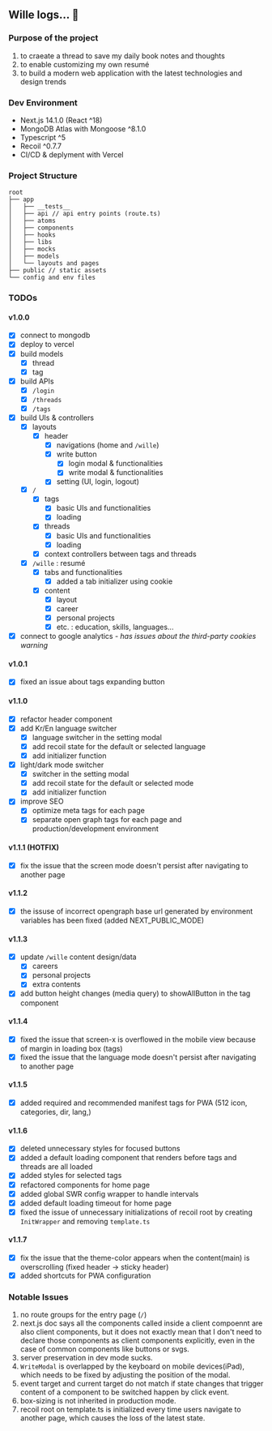 ## Wille logs&hellip; 🍊

### Purpose of the project

1. to craeate a thread to save my daily book notes and thoughts
2. to enable customizing my own resumé
3. to build a modern web application with the latest technologies and design trends

### Dev Environment

- Next.js 14.1.0 (React ^18)
- MongoDB Atlas with Mongoose ^8.1.0
- Typescript ^5
- Recoil ^0.7.7
- CI/CD & deplyment with Vercel

### Project Structure

```
root
├── app
│   ├── __tests__
│   ├── api // api entry points (route.ts)
│   ├── atoms
│   ├── components
│   ├── hooks
│   ├── libs
│   ├── mocks
│   ├── models
│   └── layouts and pages
├── public // static assets
└── config and env files
```

### TODOs

#### v1.0.0

- [x] connect to mongodb
- [x] deploy to vercel
- [x] build models
  - [x] thread
  - [x] tag
- [x] build APIs
  - [x] `/login`
  - [x] `/threads`
  - [x] `/tags`
- [x] build UIs & controllers
  - [x] layouts
    - [x] header
      - [x] navigations (home and `/wille`)
      - [x] write button
        - [x] login modal & functionalities
        - [x] write modal & functionalities
      - [x] setting (UI, login, logout)
  - [x] `/`
    - [x] tags
      - [x] basic UIs and functionalities
      - [x] loading
    - [x] threads
      - [x] basic UIs and functionalities
      - [x] loading
    - [x] context controllers between tags and threads
  - [x] `/wille` : resumé
    - [x] tabs and functionalities
      - [x] added a tab initializer using cookie
    - [x] content
      - [x] layout
      - [x] career
      - [x] personal projects
      - [x] etc. : education, skills, languages...
- [x] connect to google analytics - _has issues about the third-party cookies warning_

#### v1.0.1

- [x] fixed an issue about tags expanding button

#### v1.1.0

- [x] refactor header component
- [x] add Kr/En language switcher
  - [x] language switcher in the setting modal
  - [x] add recoil state for the default or selected language
  - [x] add initializer function
- [x] light/dark mode switcher
  - [x] switcher in the setting modal
  - [x] add recoil state for the default or selected mode
  - [x] add initializer function
- [x] improve SEO
  - [x] optimize meta tags for each page
  - [x] separate open graph tags for each page and production/development environment

#### v1.1.1 (HOTFIX)

- [x] fix the issue that the screen mode doesn't persist after navigating to another page

#### v1.1.2

- [x] the issuse of incorrect opengraph base url generated by environment variables has been fixed (added NEXT_PUBLIC_MODE)

#### v1.1.3

- [x] update `/wille` content design/data
  - [x] careers
  - [x] personal projects
  - [x] extra contents
- [x] add button height changes (media query) to showAllButton in the tag component

#### v1.1.4

- [x] fixed the issue that screen-x is overflowed in the mobile view because of margin in loading box (tags)
- [x] fixed the issue that the language mode doesn't persist after navigating to another page

#### v1.1.5

- [x] added required and recommended manifest tags for PWA (512 icon, categories, dir, lang,)

#### v1.1.6

- [x] deleted unnecessary styles for focused buttons
- [x] added a default loading component that renders before tags and threads are all loaded
- [x] added styles for selected tags
- [x] refactored components for home page
- [x] added global SWR config wrapper to handle intervals
- [x] added default loading timeout for home page
- [x] fixed the issue of unnecessary initializations of recoil root by creating `InitWrapper` and removing `template.ts`

#### v1.1.7

- [x] fix the issue that the theme-color appears when the content(main) is overscrolling (fixed header -> sticky header)
- [x] added shortcuts for PWA configuration

### Notable Issues

1. no route groups for the entry page (`/`)
2. next.js doc says all the components called inside a client compoennt are also client components, but it does not exactly mean that I don't need to declare those components as client components explicitly, even in the case of common components like buttons or svgs.
3. server preservation in dev mode sucks.
4. `WriteModal` is overlapped by the keyboard on mobile devices(iPad), which needs to be fixed by adjusting the position of the modal.
5. event target and current target do not match if state changes that trigger content of a component to be switched happen by click event.
6. box-sizing is not inherited in production mode.
7. recoil root on template.ts is initialized every time users navigate to another page, which causes the loss of the latest state.

